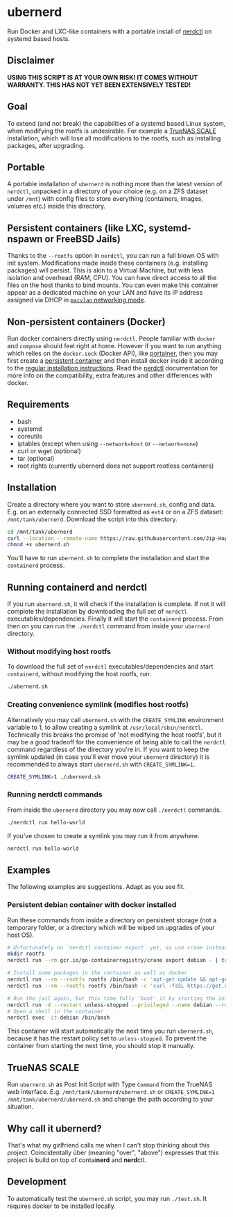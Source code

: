 # ubernerd
Run Docker and LXC-like containers with a portable install of [nerdctl](https://github.com/containerd/nerdctl) on systemd based hosts.

## Disclaimer

**USING THIS SCRIPT IS AT YOUR OWN RISK! IT COMES WITHOUT WARRANTY. THIS HAS NOT YET BEEN EXTENSIVELY TESTED!**

## Goal
To extend (and not break) the capabilities of a systemd based Linux system, when modifying the rootfs is undesirable. For example a [TrueNAS SCALE](https://www.truenas.com/truenas-scale/) installation, which will lose all modifications to the rootfs, such as installing packages, after upgrading.

## Portable
A portable installation of `ubernerd` is nothing more than the latest version of `nerdctl`, unpacked in a directory of your choice (e.g. on a ZFS dataset under `/mnt`) with config files to store everything (containers, images, volumes etc.) inside this directory.

## Persistent containers (like LXC, systemd-nspawn or FreeBSD Jails)
Thanks to the `--rootfs` option in `nerdctl`, you can run a full blown OS with init system. Modifications made inside these containers (e.g. installing packages) will persist. This is akin to a Virtual Machine, but with less isolation and overhead (RAM, CPU). You can have direct access to all the files on the host thanks to bind mounts. You can even make this container appear as a dedicated machine on your LAN and have its IP address assigned via DHCP in [`macvlan` networking mode](https://github.com/containerd/nerdctl/blob/main/docs/cni.md#macvlanipvlan-networks).

## Non-persistent containers (Docker)
Run docker containers directly using `nerdctl`. People familiar with `docker` and `compose` should feel right at home. However if you want to run anything which relies on the `docker.sock` (Docker API), like [portainer](https://github.com/portainer/portainer/issues/5964), then you may first create a [persistent container](#persistent-containers-like-lxc-systemd-nspawn-or-freebsd-jails) and then install docker inside it according to the [regular installation instructions](https://docs.docker.com/engine/install/#server). Read the [nerdctl](https://github.com/containerd/nerdctl) documentation for more info on the compatibility, extra features and other differences with docker.

## Requirements
- bash
- systemd
- coreutils
- iptables (except when using `--network=host` or `--network=none`)
- curl or wget (optional)
- tar (optional)
- root rights (currently ubernerd does not support rootless containers)

## Installation
Create a directory where you want to store `ubernerd.sh`, config and data. E.g. on an externally connected SSD formatted as `ext4` or on a ZFS dataset: `/mnt/tank/ubernerd`. Download the script into this directory.

```sh
cd /mnt/tank/ubernerd
curl --location --remote-name https://raw.githubusercontent.com/Jip-Hop/ubernerd/main/ubernerd.sh
chmod +x ubernerd.sh
```

You'll have to run `ubernerd.sh` to complete the installation and start the `containerd` process.

## Running containerd and nerdctl
If you run `ubernerd.sh`, it will check if the installation is complete. If not it will complete the installation by downloading the full set of `nerdctl` executables/dependencies. Finally it will start the `containerd` process. From then on you can run the `./nerdctl` command from inside your `ubernerd` directory.

### Without modifying host rootfs
To download the full set of `nerdctl` executables/dependencies and start `containerd`, without modifying the host rootfs, run:

```sh
./ubernerd.sh
```

### Creating convenience symlink (modifies host rootfs)
Alternatively you may call `ubernerd.sh` with the `CREATE_SYMLINK` environment variable to 1, to allow creating a symlink at `/usr/local/sbin/nerdctl`. Technically this breaks the promise of 'not modifying the host rootfs', but it may be a good tradeoff for the convenience of being able to call the `nerdctl` command regardless of the directory you're in. If you want to keep the symlink updated (in case you'll ever move your `ubernerd` directory) it is recommended to always start `ubernerd.sh` with `CREATE_SYMLINK=1`.

```sh
CREATE_SYMLINK=1 ./ubernerd.sh
```

### Running nerdctl commands
From inside the `ubernerd` directory you may now call `./nerdctl` commands.

```sh
./nerdctl run hello-world
```

If you've chosen to create a symlink you may run it from anywhere.

```sh
nerdctl run hello-world
```

## Examples

The following examples are suggestions. Adapt as you see fit.

### Persistent debian container with docker installed

Run these commands from inside a directory on persistent storage (not a temporary folder, or a directory which will be wiped on upgrades of your host OS).

```sh
# Unfortunately no `nerdctl container export` yet, so use crane instead to unpack a docker image
mkdir rootfs
nerdctl run --rm gcr.io/go-containerregistry/crane export debian - | tar xvC rootfs

# Install some packages in the container as well as docker
nerdctl run --rm --rootfs rootfs /bin/bash -c 'apt-get update && apt-get -y install init curl'
nerdctl run --rm --rootfs rootfs /bin/bash -c 'curl -fsSL https://get.docker.com | sh'

# Run the jail again, but this time fully 'boot' it by starting the init process
nerdctl run -d --restart unless-stopped --privileged --name debian --rootfs rootfs /sbin/init
# Open a shell in the container
nerdctl exec -it debian /bin/bash
```

This container will start automatically the next time you run `ubernerd.sh`, because it has the restart policy set to `unless-stopped`. To prevent the container from starting the next time, you should stop it manually.

## TrueNAS SCALE
Run `ubernerd.sh` as Post Init Script with Type `Command` from the TrueNAS web interface. E.g. `/mnt/tank/ubernerd/ubernerd.sh` or `CREATE_SYMLINK=1 /mnt/tank/ubernerd/ubernerd.sh` and change the path according to your situation.

## Why call it ubernerd?
That's what my girlfriend calls me when I can't stop thinking about this project. Coincidentally über (meaning "over", "above") expresses that this project is build on top of contai**nerd** and **nerd**ctl.

## Development
To automatically test the `ubernerd.sh` script, you may run `./test.sh`. It requires docker to be installed locally.